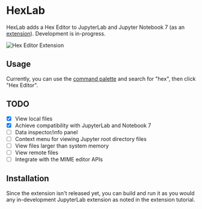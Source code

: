 # HexLab

HexLab adds a Hex Editor to JupyterLab and Jupyter Notebook 7
(as an [extension](https://jupyterlab.readthedocs.io/en/stable/extension/extension_tutorial.html****)).
Development is in-progress.

![Hex Editor Extension](https://github.com/ericsnekbytes/hexlab/assets/104786633/0a861480-201f-4c9f-b60b-9684dfcd80f6)

## Usage

Currently, you can use the [command palette](https://jupyterlab.readthedocs.io/en/stable/user/commands.html#command-palette) and search for "hex", then click "Hex Editor".

## TODO

- [X] View local files
- [X] Achieve compatibility with JupyterLab and Notebook 7
- [ ] Data inspector/info panel
- [ ] Context menu for viewing Jupyter root directory files
- [ ] View files larger than system memory
- [ ] View remote files
- [ ] Integrate with the MIME editor APIs

## Installation

Since the extension isn't released yet, you can build and run it
as you would any in-development JupyterLab extension as noted in
the extension tutorial.
